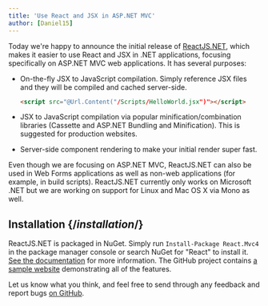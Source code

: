 ```yaml
---
title: 'Use React and JSX in ASP.NET MVC'
author: [Daniel15]
---
```


Today we're happy to announce the initial release of
[ReactJS.NET](http://reactjs.net/), which makes it easier to use React and JSX
in .NET applications, focusing specifically on ASP.NET MVC web applications.
It has several purposes:

- On-the-fly JSX to JavaScript compilation. Simply reference JSX files and they
  will be compiled and cached server-side.

  ```html
  <script src="@Url.Content("/Scripts/HelloWorld.jsx")"></script>
  ```

- JSX to JavaScript compilation via popular minification/combination libraries
  (Cassette and ASP.NET Bundling and Minification). This is suggested for
  production websites.
- Server-side component rendering to make your initial render super fast.

Even though we are focusing on ASP.NET MVC, ReactJS.NET can also be used in
Web Forms applications as well as non-web applications (for example, in build
scripts). ReactJS.NET currently only works on Microsoft .NET but we are working
on support for Linux and Mac OS X via Mono as well.

## Installation {/*installation*/}

ReactJS.NET is packaged in NuGet. Simply run `Install-Package React.Mvc4` in the
package manager console or search NuGet for "React" to install it.
[See the documentation](http://reactjs.net/docs) for more information. The
GitHub project contains
[a sample website](https://github.com/reactjs/React.NET/tree/master/src/React.Sample.Mvc4)
demonstrating all of the features.

Let us know what you think, and feel free to send through any feedback and
report bugs [on GitHub](https://github.com/reactjs/React.NET).
